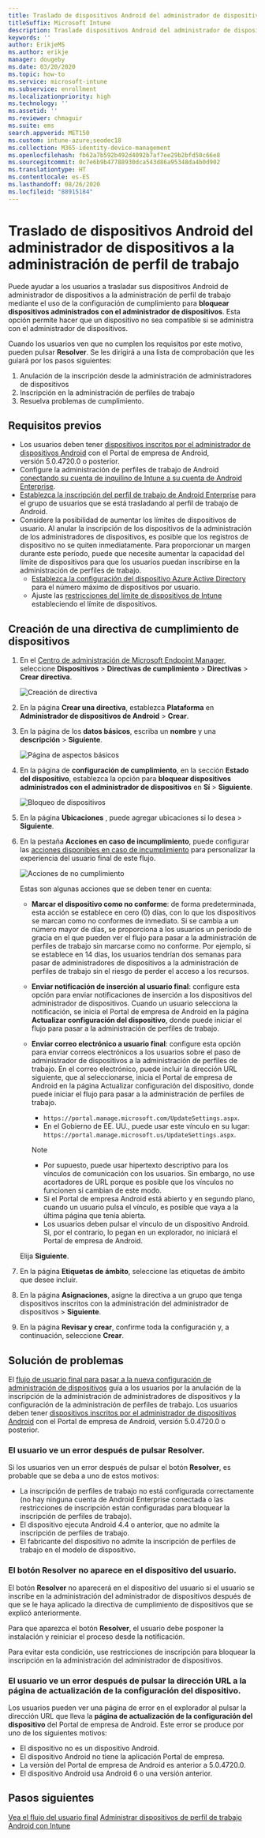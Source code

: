 ```yaml
---
title: Traslado de dispositivos Android del administrador de dispositivos a la administración de perfil de trabajo
titleSuffix: Microsoft Intune
description: Traslade dispositivos Android del administrador de dispositivos a la administración de perfil de trabajo en Intune.
keywords: ''
author: ErikjeMS
ms.author: erikje
manager: dougeby
ms.date: 03/20/2020
ms.topic: how-to
ms.service: microsoft-intune
ms.subservice: enrollment
ms.localizationpriority: high
ms.technology: ''
ms.assetid: ''
ms.reviewer: chmaguir
ms.suite: ems
search.appverid: MET150
ms.custom: intune-azure;seodec18
ms.collection: M365-identity-device-management
ms.openlocfilehash: fb62a7b592b492d4092b7af7ee29b2bfd50c66e8
ms.sourcegitcommit: 0c7e6b9b47788930dca543d86a95348da4b0d902
ms.translationtype: HT
ms.contentlocale: es-ES
ms.lasthandoff: 08/26/2020
ms.locfileid: "88915184"
---
```

# <a name="move-android-devices-from-device-administrator-to-work-profile-management"></a>Traslado de dispositivos Android del administrador de dispositivos a la administración de perfil de trabajo

Puede ayudar a los usuarios a trasladar sus dispositivos Android de administrador de dispositivos a la administración de perfil de trabajo mediante el uso de la configuración de cumplimiento para **bloquear dispositivos administrados con el administrador de dispositivos**. Esta opción permite hacer que un dispositivo no sea compatible si se administra con el administrador de dispositivos. 

Cuando los usuarios ven que no cumplen los requisitos por este motivo, pueden pulsar **Resolver**. Se les dirigirá a una lista de comprobación que les guiará por los pasos siguientes:
1. Anulación de la inscripción desde la administración de administradores de dispositivos
2. Inscripción en la administración de perfiles de trabajo
3. Resuelva problemas de cumplimiento. 

## <a name="prerequisites"></a>Requisitos previos

- Los usuarios deben tener [dispositivos inscritos por el administrador de dispositivos Android](android-enroll-device-administrator.md) con el Portal de empresa de Android, versión 5.0.4720.0 o posterior.
- Configure la administración de perfiles de trabajo de Android [conectando su cuenta de inquilino de Intune a su cuenta de Android Enterprise](connect-intune-android-enterprise.md).
- [Establezca la inscripción del perfil de trabajo de Android Enterprise](android-work-profile-enroll.md) para el grupo de usuarios que se está trasladando al perfil de trabajo de Android.
- Considere la posibilidad de aumentar los límites de dispositivos de usuario. Al anular la inscripción de los dispositivos de la administración de los administradores de dispositivos, es posible que los registros de dispositivo no se quiten inmediatamente. Para proporcionar un margen durante este período, puede que necesite aumentar la capacidad del límite de dispositivos para que los usuarios puedan inscribirse en la administración de perfiles de trabajo.
  - [Establezca la configuración del dispositivo Azure Active Directory](/azure/active-directory/devices/device-management-azure-portal#configure-device-settings) para el número máximo de dispositivos por usuario.
  - Ajuste las [restricciones del límite de dispositivos de Intune](enrollment-restrictions-set.md#create-a-device-limit-restriction) estableciendo el límite de dispositivos. 

## <a name="create-device-compliance-policy"></a>Creación de una directiva de cumplimiento de dispositivos

1. En el [Centro de administración de Microsoft Endpoint Manager](https://go.microsoft.com/fwlink/?linkid=2109431), seleccione **Dispositivos** > **Directivas de cumplimiento** > **Directivas** > **Crear directiva**.

    ![Creación de directiva](./media/android-move-device-admin-work-profile/create-policy.png)

2. En la página **Crear una directiva**, establezca **Plataforma** en **Administrador de dispositivos de Android** > **Crear**.
3. En la página de los **datos básicos**, escriba un **nombre** y una **descripción** > **Siguiente**.

    ![Página de aspectos básicos](./media/android-move-device-admin-work-profile/basics.png)
    
4. En la página de **configuración de cumplimiento**, en la sección **Estado del dispositivo**, establezca la opción para **bloquear dispositivos administrados con el administrador de dispositivos** en **Sí** > **Siguiente**.

    ![Bloqueo de dispositivos](./media/android-move-device-admin-work-profile/block-devices.png)

5. En la página **Ubicaciones** , puede agregar ubicaciones si lo desea > **Siguiente**.

6. En la pestaña **Acciones en caso de incumplimiento**, puede configurar las [acciones disponibles en caso de incumplimiento](../protect/actions-for-noncompliance.md#available-actions-for-noncompliance) para personalizar la experiencia del usuario final de este flujo.

    ![Acciones de no cumplimiento](media/android-move-device-admin-work-profile/noncompliance-actions.png)

    Estas son algunas acciones que se deben tener en cuenta:

    - **Marcar el dispositivo como no conforme**: de forma predeterminada, esta acción se establece en cero (0) días, con lo que los dispositivos se marcan como no conformes de inmediato. Si se cambia a un número mayor de días, se proporciona a los usuarios un período de gracia en el que pueden ver el flujo para pasar a la administración de perfiles de trabajo sin marcarse como no conforme. Por ejemplo, si se establece en 14 días, los usuarios tendrían dos semanas para pasar de administradores de dispositivos a la administración de perfiles de trabajo sin el riesgo de perder el acceso a los recursos.
    - **Enviar notificación de inserción al usuario final**: configure esta opción para enviar notificaciones de inserción a los dispositivos del administrador de dispositivos. Cuando un usuario selecciona la notificación, se inicia el Portal de empresa de Android en la página **Actualizar configuración del dispositivo**, donde puede iniciar el flujo para pasar a la administración de perfiles de trabajo.
    - **Enviar correo electrónico a usuario final**: configure esta opción para enviar correos electrónicos a los usuarios sobre el paso de administrador de dispositivos a la administración de perfiles de trabajo. En el correo electrónico, puede incluir la dirección URL siguiente, que al seleccionarse, inicia el Portal de empresa de Android en la página Actualizar configuración del dispositivo, donde puede iniciar el flujo para pasar a la administración de perfiles de trabajo.
      - `https://portal.manage.microsoft.com/UpdateSettings.aspx`.
      - En el Gobierno de EE. UU., puede usar este vínculo en su lugar: `https://portal.manage.microsoft.us/UpdateSettings.aspx`.
  
      > [!NOTE]
      > - Por supuesto, puede usar hipertexto descriptivo para los vínculos de comunicación con los usuarios. Sin embargo, no use acortadores de URL porque es posible que los vínculos no funcionen si cambian de este modo.
      > - Si el Portal de empresa Android está abierto y en segundo plano, cuando un usuario pulsa el vínculo, es posible que vaya a la última página que tenía abierta.
      > - Los usuarios deben pulsar el vínculo de un dispositivo Android. Si, por el contrario, lo pegan en un explorador, no iniciará el Portal de empresa de Android. 

    Elija **Siguiente**.

7. En la página **Etiquetas de ámbito**, seleccione las etiquetas de ámbito que desee incluir.
8. En la página **Asignaciones**, asigne la directiva a un grupo que tenga dispositivos inscritos con la administración del administrador de dispositivos > **Siguiente**.
9. En la página **Revisar y crear**, confirme toda la configuración y, a continuación, seleccione **Crear**.

## <a name="troubleshooting"></a>Solución de problemas

El [flujo de usuario final para pasar a la nueva configuración de administración de dispositivos](../user-help/move-to-new-device-management-setup.md) guía a los usuarios por la anulación de la inscripción de la administración de administradores de dispositivos y la configuración de la administración de perfiles de trabajo. Los usuarios deben tener [dispositivos inscritos por el administrador de dispositivos Android](android-enroll-device-administrator.md) con el Portal de empresa de Android, versión 5.0.4720.0 o posterior.

### <a name="user-sees-an-error-after-tapping-resolve"></a>El usuario ve un error después de pulsar Resolver.
Si los usuarios ven un error después de pulsar el botón **Resolver**, es probable que se deba a uno de estos motivos:
- La inscripción de perfiles de trabajo no está configurada correctamente (no hay ninguna cuenta de Android Enterprise conectada o las restricciones de inscripción están configuradas para bloquear la inscripción de perfiles de trabajo).
- El dispositivo ejecuta Android 4.4 o anterior, que no admite la inscripción de perfiles de trabajo. 
- El fabricante del dispositivo no admite la inscripción de perfiles de trabajo en el modelo de dispositivo.

### <a name="resolve-button-doesnt-appear-on-the-users-device"></a>El botón Resolver no aparece en el dispositivo del usuario.
El botón **Resolver** no aparecerá en el dispositivo del usuario si el usuario se inscribe en la administración del administrador de dispositivos después de que se le haya aplicado la directiva de cumplimiento de dispositivos que se explicó anteriormente.

Para que aparezca el botón **Resolver**, el usuario debe posponer la instalación y reiniciar el proceso desde la notificación.

Para evitar esta condición, use restricciones de inscripción para bloquear la inscripción en la administración del administrador de dispositivos.

### <a name="user-sees-an-error-after-tapping-url-to-update-device-settings-page"></a>El usuario ve un error después de pulsar la dirección URL a la página de actualización de la configuración del dispositivo.
Los usuarios pueden ver una página de error en el explorador al pulsar la dirección URL que lleva la **página de actualización de la configuración del dispositivo** del Portal de empresa de Android. Este error se produce por uno de los siguientes motivos:
- El dispositivo no es un dispositivo Android.
- El dispositivo Android no tiene la aplicación Portal de empresa.
- La versión del Portal de empresa de Android es anterior a 5.0.4720.0.
- El dispositivo Android usa Android 6 o una versión anterior. 

## <a name="next-steps"></a>Pasos siguientes
[Vea el flujo del usuario final](../user-help/move-to-new-device-management-setup.md)
[Administrar dispositivos de perfil de trabajo Android con Intune](android-enterprise-overview.md)